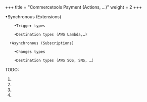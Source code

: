 +++
title = "Commercetools Payment (Actions, …)"
weight = 2
+++

 •Synchronous (Extensions)

        •Trigger types

        •Destination types (AWS Lambda,…)

      •Asynchronous (Subscriptions)

        •Changes types

        •Destination types (AWS SQS, SNS, …)


TODO:

1. 
2. 
3. 
4.


